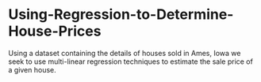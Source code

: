 # Using-Regression-to-Determine-House-Prices
Using a dataset containing the details of houses sold in Ames, Iowa we seek to use multi-linear regression techniques to estimate the sale price of a given house.

